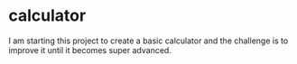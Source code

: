 # calculator
I am starting this project to create a basic calculator and the challenge is to improve it until it becomes super advanced.
